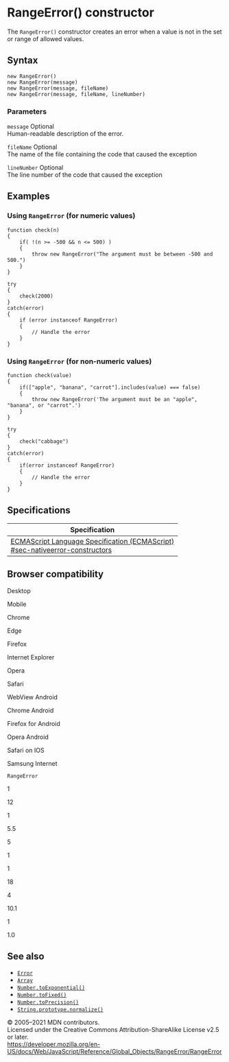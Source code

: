 RangeError() constructor
========================

The `RangeError()` constructor creates an error when a value is not in the set or range of allowed values.

Syntax
------

    new RangeError()
    new RangeError(message)
    new RangeError(message, fileName)
    new RangeError(message, fileName, lineNumber)

### Parameters

 `message` <span class="badge inline optional">Optional</span>   
Human-readable description of the error.

 `fileName` <span class="badge inline optional">Optional</span>   
The name of the file containing the code that caused the exception

 `lineNumber` <span class="badge inline optional">Optional</span>   
The line number of the code that caused the exception

Examples
--------

### Using `RangeError` (for numeric values)

    function check(n)
    {
        if( !(n >= -500 && n <= 500) )
        {
            throw new RangeError("The argument must be between -500 and 500.")
        }
    }

    try
    {
        check(2000)
    }
    catch(error)
    {
        if (error instanceof RangeError)
        {
            // Handle the error
        }
    }

### Using `RangeError` (for non-numeric values)

    function check(value)
    {
        if(["apple", "banana", "carrot"].includes(value) === false)
        {
            throw new RangeError('The argument must be an "apple", "banana", or "carrot".')
        }
    }

    try
    {
        check("cabbage")
    }
    catch(error)
    {
        if(error instanceof RangeError)
        {
            // Handle the error
        }
    }

Specifications
--------------

<table><thead><tr class="header"><th>Specification</th></tr></thead><tbody><tr class="odd"><td><a href="https://tc39.es/ecma262/#sec-nativeerror-constructors">ECMAScript Language Specification (ECMAScript)<br />
<span class="small">#sec-nativeerror-constructors</span></a></td></tr></tbody></table>

Browser compatibility
---------------------

Desktop

Mobile

Chrome

Edge

Firefox

Internet Explorer

Opera

Safari

WebView Android

Chrome Android

Firefox for Android

Opera Android

Safari on IOS

Samsung Internet

`RangeError`

1

12

1

5.5

5

1

1

18

4

10.1

1

1.0

See also
--------

-   [`Error`](../error)
-   [`Array`](../array)
-   [`Number.toExponential()`](../number/toexponential)
-   [`Number.toFixed()`](../number/tofixed)
-   [`Number.toPrecision()`](../number/toprecision)
-   [`String.prototype.normalize()`](../string/normalize)

© 2005–2021 MDN contributors.  
Licensed under the Creative Commons Attribution-ShareAlike License v2.5 or later.  
<a href="https://developer.mozilla.org/en-US/docs/Web/JavaScript/Reference/Global_Objects/RangeError/RangeError" class="_attribution-link">https://developer.mozilla.org/en-US/docs/Web/JavaScript/Reference/Global_Objects/RangeError/RangeError</a>
